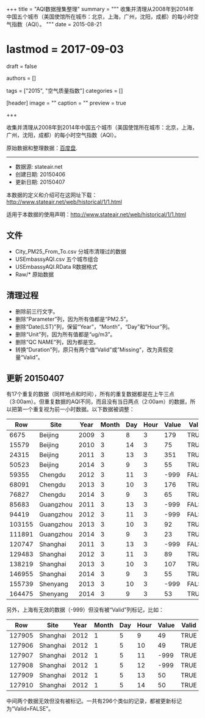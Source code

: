 +++
title = "AQI数据搜集整理"
summary = """
收集并清理从2008年到2014年中国五个城市（美国使馆所在城市：北京，上海，广州，沈阳，成都）的每小时空气指数（AQI）。
"""
date = 2015-08-21
# lastmod = 2017-09-03
draft = false

authors = []

tags = ["2015", "空气质量指数"]
categories = []

[header]
image = ""
caption = ""
preview = true

+++

收集并清理从2008年到2014年中国五个城市（美国使馆所在城市：北京，上海，广州，沈阳，成都）的每小时空气指数（AQI）。

原始数据和整理数据：[百度盘](http://pan.baidu.com/s/1i4vBkep).

----------------

- 数据源: stateair.net
- 创建日期: 20150406
- 更新日期: 20150407

本数据的定义和介绍可在这网址下载：http://www.stateair.net/web/historical/1/1.html

适用于本数据的使用声明：http://www.stateair.net/web/historical/1/1.html

## 文件

- City_PM25_From_To.csv
  分城市清理过的数据
- USEmbassyAQI.csv
  五个城市组合
- USEmbassyAQI.RData
  R数据格式
- Raw/*
  原始数据 

## 清理过程

- 删除前三行文字。
- 删除“Parameter”列，因为所有值都是“PM2.5”。
- 删除“Date(LST)”列，保留“Year”，“Month”，“Day”和“Hour”列。
- 删除“Unit”列，因为所有值都是“ug/m3”。
- 删除“QC NAME”列，因为都是空。
- 转换“Duration”列，原只有两个值“Valid”或”Missing“，改为真假变量“Valid”。

## 更新 20150407

有17个重复的数据（同样地点和时间），所有的重复数据都是在上午三点（3:00am）。但重复数据的AQI不同，而且没有当日两点（2:00am）的数据，所以把第一个重复视为前一小时数据。以下数据被调整：

Row |	Site | Year | Month | Day | Hour | Value | Valid
----|------|------|-------|-----|------|-------|------
6675 | Beijing | 2009 | 3 | 8 | 3 | 179 | TRUE
15579 | Beijing | 2010 | 3 | 14 | 3 | 75 | TRUE
24315 | Beijing | 2011 | 3 | 13 | 3 | 351 | TRUE
50523 | Beijing | 2014 | 3 | 9 | 3 | 55 | TRUE
59355 | Chengdu | 2012 | 3 | 11 | 3 | -999 | FALSE
68091 | Chengdu | 2013 | 3 | 10 | 3 | 176 | TRUE
76827 | Chengdu | 2014 | 3 | 9 | 3 | 65 | TRUE
85683 | Guangzhou | 2011 | 3 | 13 | 3 | -999 | FALSE
94419 | Guangzhou | 2012 | 3 | 11 | 3 | -999 | FALSE
103155 | Guangzhou | 2013 | 3 | 10 | 3 | 92 | TRUE
111891 | Guangzhou | 2014 | 3 | 9 | 3 | 23 | TRUE
120747 | Shanghai | 2011 | 3 | 13 | 3 | -999 | FALSE
129483 | Shanghai | 2012 | 3 | 11 | 3 | 89 | TRUE
138219 | Shanghai | 2013 | 3 | 10 | 3 | 107 | TRUE
146955 | Shanghai | 2014 | 3 | 9 | 3 | 55 | TRUE
155739 | Shenyang | 2013 | 3 | 10 | 3 | -999 | FALSE
164475 | Shenyang | 2014 | 3 | 9 | 3 | 53 | TRUE

另外，上海有无效的数据（-999）但没有被“Valid”列标记，比如：

Row | Site | Year | Month | Day | Hour | Value | Valid
----|------|------|-------|-----|------|-------|------
127905 | Shanghai | 2012 | 1 | 5 | 9 | 49 | TRUE
127906 | Shanghai | 2012 | 1 | 5 | 10 | 49 | TRUE
127907 | Shanghai | 2012 | 1 | 5 | 11 | -999 | TRUE
127908 | Shanghai | 2012 | 1 | 5 | 12 | -999 | TRUE
127909 | Shanghai | 2012 | 1 | 5 | 13 | 50 | TRUE
127910 | Shanghai | 2012 | 1 | 5 | 14 | 50 | TRUE

中间两个数据无效但没有被标记。一共有296个类似的记录，都被更新标记为“Valid=FALSE”。
